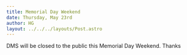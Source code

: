 ```yaml
---
title: Memorial Day Weekend
date: Thursday, May 23rd
author: HG
layout: ../../../layouts/Post.astro
---
```


DMS will be closed to the public this Memorial Day Weekend. Thanks
